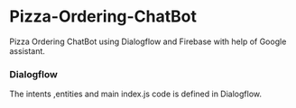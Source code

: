 # Pizza-Ordering-ChatBot
Pizza Ordering ChatBot using Dialogflow and Firebase with help of Google assistant.

### Dialogflow
The intents ,entities and main index.js code is defined in Dialogflow.


